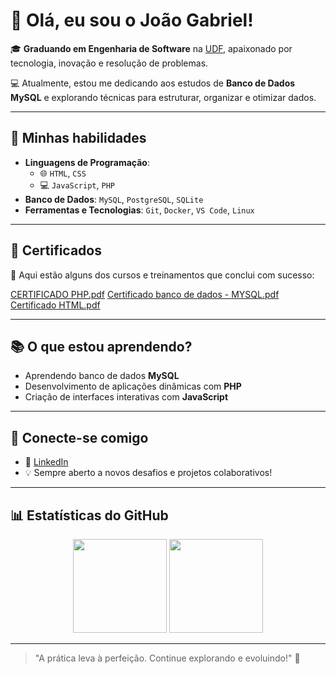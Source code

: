 # 👋 Olá, eu sou o João Gabriel!

🎓 **Graduando em Engenharia de Software** na [UDF](https://www.udf.edu.br/), apaixonado por tecnologia, inovação e resolução de problemas.

💻 Atualmente, estou me dedicando aos estudos de **Banco de Dados MySQL** e explorando técnicas para estruturar, organizar e otimizar dados.

---

## 🚀 Minhas habilidades
- **Linguagens de Programação**:
  - 🌐 `HTML`, `CSS`
  - 💻 `JavaScript`, `PHP`
- **Banco de Dados**: `MySQL`, `PostgreSQL`, `SQLite`
- **Ferramentas e Tecnologias**: `Git`, `Docker`, `VS Code`, `Linux`

---

## 🌟 Certificados
📜 Aqui estão alguns dos cursos e treinamentos que conclui com sucesso:


[CERTIFICADO PHP.pdf](https://github.com/user-attachments/files/17788125/CERTIFICADO.PHP.pdf)
[Certificado banco de dados - MYSQL.pdf](https://github.com/user-attachments/files/17896529/Certificado.banco.de.dados.-.MYSQL.pdf)
[Certificado HTML.pdf](https://github.com/user-attachments/files/17896596/Certificado.HTML.pdf)

---

## 📚 O que estou aprendendo?
- Aprendendo banco de dados **MySQL**
- Desenvolvimento de aplicações dinâmicas com **PHP**
- Criação de interfaces interativas com **JavaScript**

---

## 🔗 Conecte-se comigo
- 💼 [LinkedIn](https://www.linkedin.com/in/seu-perfil-aqui)
- 💡 Sempre aberto a novos desafios e projetos colaborativos!

---

## 📊 Estatísticas do GitHub

<div align="center">
  <img height="150em" src="https://github-readme-stats.vercel.app/api?username=JoaoGabriel&show_icons=true&theme=radical&include_all_commits=true&count_private=true" />
  <img height="150em" src="https://github-readme-stats.vercel.app/api/top-langs/?username=JoaoGabriel&layout=compact&langs_count=7&theme=radical" />
</div>

---

> "A prática leva à perfeição. Continue explorando e evoluindo!" 🚀
